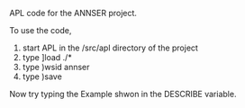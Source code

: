 APL code for the ANNSER project.

To use the code, 
1. start APL in the /src/apl directory of the project
2. type ]load ./*
3. type )wsid annser
4. type )save

Now try typing the Example shwon in the DESCRIBE variable.

